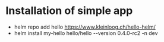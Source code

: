 # Installation of simple app
- helm repo add hello https://www.kleinloog.ch/hello-helm/
- helm install my-hello hello/hello --version 0.4.0-rc2 -n dev